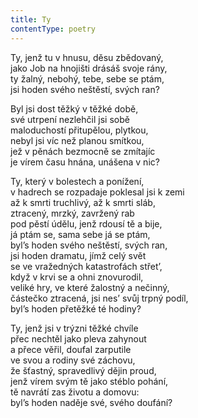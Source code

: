 ```yaml
---
title: Ty
contentType: poetry
---
```


<section>

Ty, jenž tu v hnusu, děsu zbědovaný,  
jako Job na hnojišti drásáš svoje rány,  
ty žalný, nebohý, tebe, sebe se ptám,  
jsi hoden svého neštěstí, svých ran?

Byl jsi dost těžký v těžké době,  
své utrpení nezlehčil jsi sobě  
maloduchostí přitupělou, plytkou,  
nebyl jsi víc než planou smítkou,  
jež v pěnách bezmocně se zmítajíc  
je vírem času hnána, unášena v nic?

Ty, který v bolestech a ponížení,  
v hadrech se rozpadaje poklesal jsi k zemi  
až k smrti truchlivý, až k smrti sláb,  
ztracený, mrzký, zavržený rab  
pod pěstí údělu, jenž rdousí tě a bije,  
já ptám se, sama sebe já se ptám,  
byl’s hoden svého neštěstí, svých ran,  
jsi hoden dramatu, jímž celý svět  
se ve vražedných katastrofách střet’,  
když v krvi se a ohni znovurodil,  
veliké hry, ve které žalostný a nečinný,  
částečko ztracená, jsi nes’ svůj trpný podíl,  
byl’s hoden přetěžké té hodiny?

Ty, jenž jsi v trýzni těžké chvíle  
přec nechtěl jako pleva zahynout  
a přece věřil, doufal zarputile  
ve svou a rodiny své záchovu,  
že šťastný, spravedlivý dějin proud,  
jenž vírem svým tě jako stéblo pohání,  
tě navrátí zas životu a domovu:  
byl’s hoden naděje své, svého doufání?

</section>

